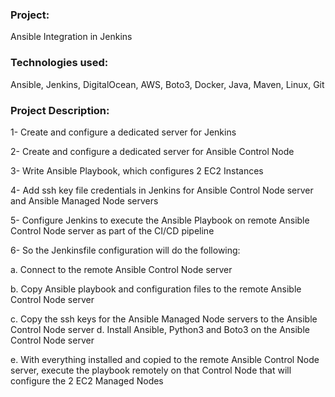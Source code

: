 ### Project:

Ansible Integration in Jenkins

### Technologies used:

Ansible, Jenkins, DigitalOcean, AWS, Boto3, Docker, Java, Maven, Linux, Git

### Project Description:

1- Create and configure a dedicated server for Jenkins

2- Create and configure a dedicated server for Ansible Control Node

3- Write Ansible Playbook, which configures 2 EC2 Instances

4- Add ssh key file credentials in Jenkins for Ansible Control Node server and Ansible Managed Node servers

5- Configure Jenkins to execute the Ansible Playbook on remote Ansible Control Node server as part of the CI/CD pipeline

6- So the Jenkinsfile configuration will do the following:

a. Connect to the remote Ansible Control Node server

b. Copy Ansible playbook and configuration files to the remote Ansible Control Node server

c. Copy the ssh keys for the Ansible Managed Node servers to the Ansible Control Node server d. Install Ansible, Python3 and Boto3 on the Ansible Control Node server

e. With everything installed and copied to the remote Ansible Control Node server, execute the
playbook remotely on that Control Node that will configure the 2 EC2 Managed Nodes
